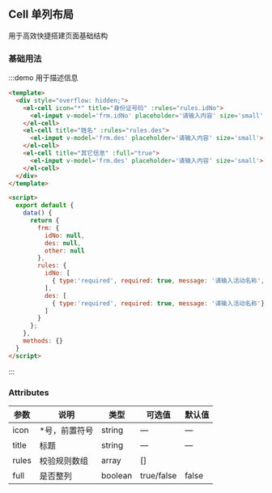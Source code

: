 ## Cell 单列布局
用于高效快捷搭建页面基础结构

### 基础用法
 

:::demo 用于描述信息

```html 
<template> 
  <div style="overflow: hidden;">
    <el-cell icon="*" title="身份证号码" :rules="rules.idNo">
      <el-input v-model='frm.idNo' placeholder='请输入内容' size='small'></el-input>
    </el-cell>
    <el-cell title="姓名" :rules="rules.des">
      <el-input v-model='frm.des' placeholder='请输入内容' size='small'></el-input>
    </el-cell>
    <el-cell title="其它信息" :full="true">
      <el-input v-model='frm.des' placeholder='请输入内容' size='small'></el-input>
    </el-cell>
  </div>
</template>

<script>
  export default {
    data() {
      return {
        frm: {
          idNo: null,
          des: null,
          other: null
        },
        rules: {
          idNo: [
            { type:'required', required: true, message: '请输入活动名称', isError:true},
          ],
          des: [
            { type:'required', required: true, message: '请输入活动名称'},
          ]
        }
      };
    },
    methods: {}
  }
</script>

```
:::
 
 
### Attributes
| 参数      | 说明          | 类型      | 可选值                           | 默认值  |
|---------- |-------------- |---------- |--------------------------------  |-------- |
| icon     | *号，前置符号           | string | — | — |
| title     | 标题           | string | — | — |
| rules | 校验规则数组 | array | [] |  |
| full | 是否整列 | boolean | true/false | false |
  